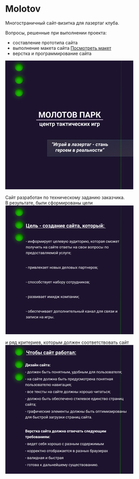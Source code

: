 # Molotov  

Многостраничный сайт-визитка для лазертаг клуба.  
  
Вопросы, решенные при выполнении проекта:  
+ составление прототипа сайта
+ выполнение макета сайта [Посмотреть макет](https://www.figma.com/file/RDoJ9YubkIwn8FUsA8lijG/Molotov)
+ верстка и программирование сайта  
  


![Image alt](https://github.com/Scanavik/Molotov/raw/main/img/pres1.png)  
  
Сайт разработан по техническому заданию заказчика.  
В результате, были сформированы цели  
![Image alt](https://github.com/Scanavik/Molotov/raw/main/img/pres2.png)  
  
и ряд критериев, которым должен соответствовать сайт  
![Image alt](https://github.com/Scanavik/Molotov/raw/main/img/pres3.png)  



